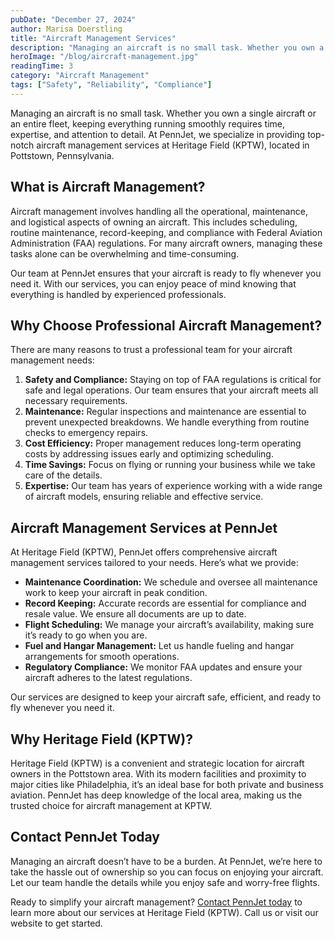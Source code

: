 ```yaml
---
pubDate: "December 27, 2024"
author: Marisa Doerstling
title: "Aircraft Management Services"
description: "Managing an aircraft is no small task. Whether you own a single aircraft or an entire fleet, keeping everything running smoothly requires time, expertise, and attention to detail. At PennJet, we specialize in providing top-notch aircraft management services at Heritage Field (KPTW), located in Pottstown, Pennsylvania."
heroImage: "/blog/aircraft-management.jpg"
readingTime: 3
category: "Aircraft Management"
tags: ["Safety", "Reliability", "Compliance"]
---
```


Managing an aircraft is no small task. Whether you own a single aircraft or an entire fleet, keeping everything running smoothly requires time, expertise, and attention to detail. At PennJet, we specialize in providing top-notch aircraft management services at Heritage Field (KPTW), located in Pottstown, Pennsylvania.

## What is Aircraft Management?

Aircraft management involves handling all the operational, maintenance, and logistical aspects of owning an aircraft. This includes scheduling, routine maintenance, record-keeping, and compliance with Federal Aviation Administration (FAA) regulations. For many aircraft owners, managing these tasks alone can be overwhelming and time-consuming.

Our team at PennJet ensures that your aircraft is ready to fly whenever you need it. With our services, you can enjoy peace of mind knowing that everything is handled by experienced professionals.

## Why Choose Professional Aircraft Management?

There are many reasons to trust a professional team for your aircraft management needs:

1. **Safety and Compliance:** Staying on top of FAA regulations is critical for safe and legal operations. Our team ensures that your aircraft meets all necessary requirements.
2. **Maintenance:** Regular inspections and maintenance are essential to prevent unexpected breakdowns. We handle everything from routine checks to emergency repairs.
3. **Cost Efficiency:** Proper management reduces long-term operating costs by addressing issues early and optimizing scheduling.
4. **Time Savings:** Focus on flying or running your business while we take care of the details.
5. **Expertise:** Our team has years of experience working with a wide range of aircraft models, ensuring reliable and effective service.

## Aircraft Management Services at PennJet

At Heritage Field (KPTW), PennJet offers comprehensive aircraft management services tailored to your needs. Here’s what we provide:

- **Maintenance Coordination:** We schedule and oversee all maintenance work to keep your aircraft in peak condition.
- **Record Keeping:** Accurate records are essential for compliance and resale value. We ensure all documents are up to date.
- **Flight Scheduling:** We manage your aircraft’s availability, making sure it’s ready to go when you are.
- **Fuel and Hangar Management:** Let us handle fueling and hangar arrangements for smooth operations.
- **Regulatory Compliance:** We monitor FAA updates and ensure your aircraft adheres to the latest regulations.

Our services are designed to keep your aircraft safe, efficient, and ready to fly whenever you need it.

## Why Heritage Field (KPTW)?

Heritage Field (KPTW) is a convenient and strategic location for aircraft owners in the Pottstown area. With its modern facilities and proximity to major cities like Philadelphia, it’s an ideal base for both private and business aviation. PennJet has deep knowledge of the local area, making us the trusted choice for aircraft management at KPTW.

## Contact PennJet Today

Managing an aircraft doesn’t have to be a burden. At PennJet, we’re here to take the hassle out of ownership so you can focus on enjoying your aircraft. Let our team handle the details while you enjoy safe and worry-free flights.

Ready to simplify your aircraft management? [Contact PennJet today](/#contact-us) to learn more about our services at Heritage Field (KPTW). Call us or visit our website to get started.
